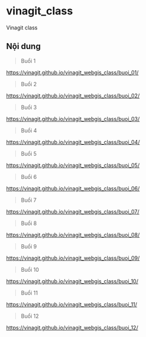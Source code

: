 # vinagit_class
Vinagit class

## Nội dung

> Buổi 1

https://vinagit.github.io/vinagit_webgis_class/buoi_01/

> Buổi 2

https://vinagit.github.io/vinagit_webgis_class/buoi_02/

> Buổi 3

https://vinagit.github.io/vinagit_webgis_class/buoi_03/

> Buổi 4

https://vinagit.github.io/vinagit_webgis_class/buoi_04/

> Buổi 5

https://vinagit.github.io/vinagit_webgis_class/buoi_05/

> Buổi 6

https://vinagit.github.io/vinagit_webgis_class/buoi_06/

> Buổi 7

https://vinagit.github.io/vinagit_webgis_class/buoi_07/

> Buổi 8

https://vinagit.github.io/vinagit_webgis_class/buoi_08/

> Buổi 9

https://vinagit.github.io/vinagit_webgis_class/buoi_09/

> Buổi 10

https://vinagit.github.io/vinagit_webgis_class/buoi_10/

> Buổi 11

https://vinagit.github.io/vinagit_webgis_class/buoi_11/

> Buổi 12

https://vinagit.github.io/vinagit_webgis_class/buoi_12/